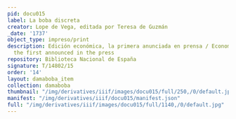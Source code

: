 ```yaml
---
pid: docu015
label: La boba discreta
creator: Lope de Vega, editada por Teresa de Guzmán
_date: '1737'
object_type: impreso/print
description: Edición económica, la primera anunciada en prensa / Economic edition,
  the first announced in the press
repository: Biblioteca Nacional de España
signature: T/14802/15
order: '14'
layout: damaboba_item
collection: damaboba
thumbnail: "/img/derivatives/iiif/images/docu015/full/250,/0/default.jpg"
manifest: "/img/derivatives/iiif/docu015/manifest.json"
full: "/img/derivatives/iiif/images/docu015/full/1140,/0/default.jpg"
---
```

